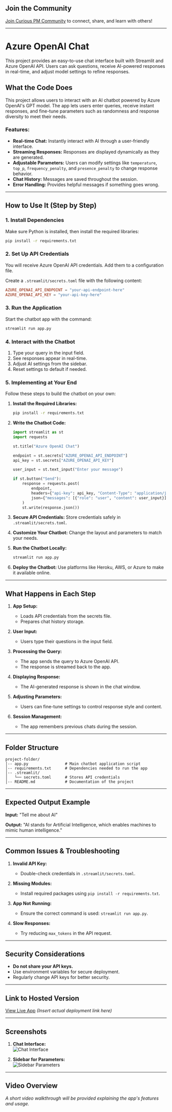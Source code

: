 ## Join the Community
[Join Curious PM Community](https://nas.io/curious-pm) to connect, share, and learn with others!

---
# Azure OpenAI Chat

This project provides an easy-to-use chat interface built with Streamlit and Azure OpenAI API. Users can ask questions, receive AI-powered responses in real-time, and adjust model settings to refine responses.

## What the Code Does
This project allows users to interact with an AI chatbot powered by Azure OpenAI's GPT model. The app lets users enter queries, receive instant responses, and fine-tune parameters such as randomness and response diversity to meet their needs.

### Features:
- **Real-time Chat:** Instantly interact with AI through a user-friendly interface.
- **Streaming Responses:** Responses are displayed dynamically as they are generated.
- **Adjustable Parameters:** Users can modify settings like `temperature`, `top_p`, `frequency_penalty`, and `presence_penalty` to change response behavior.
- **Chat History:** Messages are saved throughout the session.
- **Error Handling:** Provides helpful messages if something goes wrong.

---

## How to Use It (Step by Step)

### 1. Install Dependencies
Make sure Python is installed, then install the required libraries:

```bash
pip install -r requirements.txt
```

### 2. Set Up API Credentials
You will receive Azure OpenAI API credentials. Add them to a configuration file.

Create a `.streamlit/secrets.toml` file with the following content:

```toml
AZURE_OPENAI_API_ENDPOINT = "your-api-endpoint-here"
AZURE_OPENAI_API_KEY = "your-api-key-here"
```

### 3. Run the Application
Start the chatbot app with the command:

```bash
streamlit run app.py
```

### 4. Interact with the Chatbot
1. Type your query in the input field.
2. See responses appear in real-time.
3. Adjust AI settings from the sidebar.
4. Reset settings to default if needed.

### 5. Implementing at Your End
Follow these steps to build the chatbot on your own:

1. **Install the Required Libraries:**
   ```bash
   pip install -r requirements.txt
   ```

2. **Write the Chatbot Code:**
   ```python
   import streamlit as st
   import requests

   st.title("Azure OpenAI Chat")

   endpoint = st.secrets["AZURE_OPENAI_API_ENDPOINT"]
   api_key = st.secrets["AZURE_OPENAI_API_KEY"]

   user_input = st.text_input("Enter your message")

   if st.button("Send"):
       response = requests.post(
           endpoint,
           headers={"api-key": api_key, "Content-Type": "application/json"},
           json={"messages": [{"role": "user", "content": user_input}], "max_tokens": 1000}
       )
       st.write(response.json())
   ```

3. **Secure API Credentials:**
   Store credentials safely in `.streamlit/secrets.toml`.

4. **Customize Your Chatbot:**
   Change the layout and parameters to match your needs.

5. **Run the Chatbot Locally:**
   ```bash
   streamlit run app.py
   ```

6. **Deploy the Chatbot:**
   Use platforms like Heroku, AWS, or Azure to make it available online.

---

## What Happens in Each Step

1. **App Setup:**
   - Loads API credentials from the secrets file.
   - Prepares chat history storage.

2. **User Input:**
   - Users type their questions in the input field.

3. **Processing the Query:**
   - The app sends the query to Azure OpenAI API.
   - The response is streamed back to the app.

4. **Displaying Response:**
   - The AI-generated response is shown in the chat window.

5. **Adjusting Parameters:**
   - Users can fine-tune settings to control response style and content.

6. **Session Management:**
   - The app remembers previous chats during the session.

---

## Folder Structure

```
project-folder/
│-- app.py                # Main chatbot application script
│-- requirements.txt      # Dependencies needed to run the app
│-- .streamlit/            
│   └── secrets.toml      # Stores API credentials
│-- README.md             # Documentation of the project
```

---

## Expected Output Example

**Input:** "Tell me about AI"

**Output:** "AI stands for Artificial Intelligence, which enables machines to mimic human intelligence."

---

## Common Issues & Troubleshooting

1. **Invalid API Key:**
   - Double-check credentials in `.streamlit/secrets.toml`.

2. **Missing Modules:**
   - Install required packages using `pip install -r requirements.txt`.

3. **App Not Running:**
   - Ensure the correct command is used: `streamlit run app.py`.

4. **Slow Responses:**
   - Try reducing `max_tokens` in the API request.

---

## Security Considerations

- **Do not share your API keys.**
- Use environment variables for secure deployment.
- Regularly change API keys for better security.

---

## Link to Hosted Version
[View Live App](#) *(Insert actual deployment link here)*

---

## Screenshots

1. **Chat Interface:**  
   <img src="https://private-user-images.githubusercontent.com/190357403/406335391-c845b8b1-79b7-41b7-ad77-54d5d3a616b3.png?jwt=eyJhbGciOiJIUzI1NiIsInR5cCI6IkpXVCJ9.eyJpc3MiOiJnaXRodWIuY29tIiwiYXVkIjoicmF3LmdpdGh1YnVzZXJjb250ZW50LmNvbSIsImtleSI6ImtleTUiLCJleHAiOjE3Mzc3MDI5NDQsIm5iZiI6MTczNzcwMjY0NCwicGF0aCI6Ii8xOTAzNTc0MDMvNDA2MzM1MzkxLWM4NDViOGIxLTc5YjctNDFiNy1hZDc3LTU0ZDVkM2E2MTZiMy5wbmc_WC1BbXotQWxnb3JpdGhtPUFXUzQtSE1BQy1TSEEyNTYmWC1BbXotQ3JlZGVudGlhbD1BS0lBVkNPRFlMU0E1M1BRSzRaQSUyRjIwMjUwMTI0JTJGdXMtZWFzdC0xJTJGczMlMkZhd3M0X3JlcXVlc3QmWC1BbXotRGF0ZT0yMDI1MDEyNFQwNzEwNDRaJlgtQW16LUV4cGlyZXM9MzAwJlgtQW16LVNpZ25hdHVyZT04NmNmMDExOTFlZDkzZWI3MGEzN2YwMGI5YWQ4YWUyMGQ0ZGViNzE2NGU3OWY4ZmE2NjhhN2VjNmU1ZDY4YzNiJlgtQW16LVNpZ25lZEhlYWRlcnM9aG9zdCJ9.fTnL4zw_2M9k5hOQIpr711TIL6r5dkX01s5zFWjQHYA" style="max-width: 300px; height: auto; object-fit: contain;" alt="Chat Interface">

2. **Sidebar for Parameters:**  
   <img src="https://private-user-images.githubusercontent.com/190357403/406335392-eee51350-192b-431a-9c34-9e55be963e00.png?jwt=eyJhbGciOiJIUzI1NiIsInR5cCI6IkpXVCJ9.eyJpc3MiOiJnaXRodWIuY29tIiwiYXVkIjoicmF3LmdpdGh1YnVzZXJjb250ZW50LmNvbSIsImtleSI6ImtleTUiLCJleHAiOjE3Mzc3MDM1ODUsIm5iZiI6MTczNzcwMzI4NSwicGF0aCI6Ii8xOTAzNTc0MDMvNDA2MzM1MzkyLWVlZTUxMzUwLTE5MmItNDMxYS05YzM0LTllNTViZTk2M2UwMC5wbmc_WC1BbXotQWxnb3JpdGhtPUFXUzQtSE1BQy1TSEEyNTYmWC1BbXotQ3JlZGVudGlhbD1BS0lBVkNPRFlMU0E1M1BRSzRaQSUyRjIwMjUwMTI0JTJGdXMtZWFzdC0xJTJGczMlMkZhd3M0X3JlcXVlc3QmWC1BbXotRGF0ZT0yMDI1MDEyNFQwNzIxMjVaJlgtQW16LUV4cGlyZXM9MzAwJlgtQW16LVNpZ25hdHVyZT0wOTk3MGFlYTcyNmY1YWE5NDc3NjA3M2UwZWJmMjkxMDcyYmNhMThiODRhYjMzMGJiZGE5ZTM4ODZjMTEyZGExJlgtQW16LVNpZ25lZEhlYWRlcnM9aG9zdCJ9._Bzop8dOnozzGc728cHr0SSfBMIsxCCm3m0f0RbzvFw" style="max-width: 300px; height: auto; object-fit: contain;" alt="Sidebar Parameters">


---

## Video Overview
*A short video walkthrough will be provided explaining the app's features and usage.*


